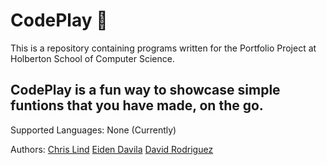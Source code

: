 # CodePlay :robot:

This is a repository containing programs written for the Portfolio Project at Holberton School of Computer Science.

## CodePlay is a fun way to showcase simple funtions that you have made, on the go.
Supported Languages: None (Currently)

Authors: [Chris Lind](https://github.com/ChrissLind) [Eiden Davila](https://github.com/EGabriel-bot) [David Rodriguez](https://github.com/DavidDaniel1996)

